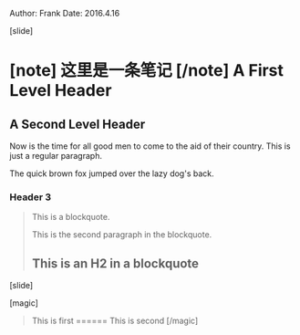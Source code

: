 Author: Frank
Date: 2016.4.16


[slide]

[note]
这里是一条笔记
[/note]
A First Level Header
====================

A Second Level Header
---------------------

Now is the time for all good men to come to
the aid of their country. This is just a
regular paragraph.

The quick brown fox jumped over the lazy
dog's back.

### Header 3

> This is a blockquote.
> 
> This is the second paragraph in the blockquote.
>
> ## This is an H2 in a blockquote

[slide]

[magic]
> This is first
======
> This is second
[/magic]